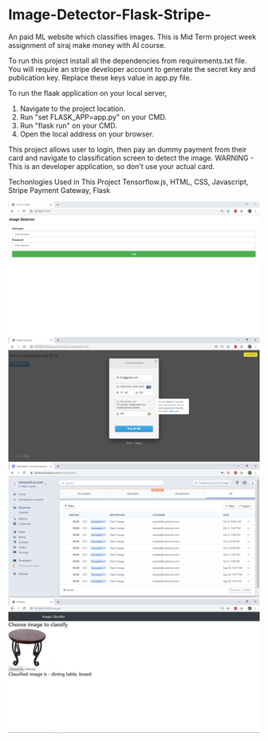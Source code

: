 # Image-Detector-Flask-Stripe-
An paid ML website which classifies images.
This is Mid Term project week assignment of siraj make money with AI course.

To run this project install all the dependencies from requirements.txt file.
You will require an stripe developer account to generate the secret key and publication key. Replace these keys value in app.py file.

To run the flaak application on your local server, 
1. Navigate to the project location.
2. Run "set FLASK_APP=app.py" on your CMD.
3. Run "flask run" on your CMD.
4. Open the local address on your browser.


This project allows user to login, then pay an dummy payment from their card and navigate to classification screen to detect the image.
WARNING - This is an developer application, so don't use your actual card.


Techonlogies Used in This Project
Tensorflow.js,
HTML,
CSS,
Javascript,
Stripe Payment Gateway,
Flask 



![Login Page](https://github.com/deepaksharma1992/Image-Detector-Flask-Stripe-/blob/master/login.PNG)
![Payment Page](https://github.com/deepaksharma1992/Image-Detector-Flask-Stripe-/blob/master/stripe_payment_screen.PNG)
![Payment Dashboard](https://github.com/deepaksharma1992/Image-Detector-Flask-Stripe-/blob/master/stripe_dashboard.PNG)
![Classification Page](https://github.com/deepaksharma1992/Image-Detector-Flask-Stripe-/blob/master/classification_result.PNG)

